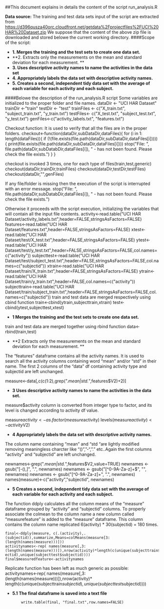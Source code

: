 ##This document explains in details the content of the script run_analysis.R 

**Data source:**
The training and test data sets input of the script are extracted from
https://d396qusza40orc.cloudfront.net/getdata%2Fprojectfiles%2FUCI%20HAR%20Dataset.zip
We suppose that the content of the above zip file is downloaded and stored belowe the current working directory.
####Scope of the script:
* **1.	Merges the training and the test sets to create one data set.**
* **2.	Extracts only the measurements on the mean and standard deviation for each measurement. **
* **3.	Uses descriptive activity names to name the activities in the data set**
* **4.	Appropriately labels the data set with descriptive activity names.**
* **5.	Creates a second, independent tidy data set with the average of each variable for each activity and each subject.**

####Belowe the description of the run_analysis.R script
Some variables are initialized to the proper folder and file names.
dataDir <- "UCI HAR Dataset"
trainDir <-"train"
testDir <- "test"
trainFiles <- c("X_train.txt", "subject_train.txt", "y_train.txt")
testFiles<- c("X_test.txt", "subject_test.txt", "y_test.txt")
genFiles<-c("activity_labels.txt", "features.txt")

Checkout function: It is used to verify that all the files are in the proper folders.
checkout<-function(dataDir,subDataDir,dataFiles){
	for (i in 1: length(dataFiles)){
		if (!(file.exists(file.path(dataDir,subDataDir,dataFiles[i])))) {
			print(file.exists(file.path(dataDir,subDataDir,dataFiles[i])))
			stop("File: ", file.path(dataDir,subDatabDir,dataFiles[i]), " - has not been found. Please check the file exists.")	
		}
}

checkout is invoked 3 times, one for each type of files(train,test,generic)
checkout(dataDir,trainDir,trainFiles)
checkout(dataDir,testDir,testFiles)
checkout(dataDir,"",genFiles)

If any file/folder is missing then the execution of the script is interrupted with an error message. 
stop("File: ", file.path(dataDir,subDatabDir,dataFiles[i]), " - has not been found. Please check the file exists.")	

Otherwise it proceeds with the script execution, initializing the variables that will contain all the input file contents. 
activity<-read.table("UCI HAR Dataset/activity_labels.txt",header=FALSE,stringsAsFactors=FALSE)
features<-read.table("UCI HAR Dataset/features.txt",header=FALSE,stringsAsFactors=FALSE)
xtest<-read.table("UCI HAR Dataset/test/X_test.txt",header=FALSE,stringsAsFactors=FALSE)
ytest<-read.table("UCI HAR Dataset/test/y_test.txt",header=FALSE,stringsAsFactors=FALSE,col.names=c("activity"))
subjecttest<-read.table("UCI HAR Dataset/test/subject_test.txt",header=FALSE,stringsAsFactors=FALSE,col.names=c("subjectid"))
xtrain<-read.table("UCI HAR Dataset/train/X_train.txt",header=FALSE,stringsAsFactors=FALSE)
ytrain<-read.table("UCI HAR Dataset/train/y_train.txt",header=FALSE,col.names=c("activity"))
subjecttrain<-read.table("UCI HAR Dataset/train/subject_train.txt",header=FALSE,stringsAsFactors=FALSE,col.names=c("subjectid"))
train and test data are merged respectively using cbind function
train<-cbind(ytrain,subjecttrain,xtrain)
test<-cbind(ytest,subjecttest,xtest)
* **1	Merges the training and the test sets to create one data set.**

train and test data are merged together using rbind function
data<-rbind(train,test)
* **2	Extracts only the measurements on the mean and standard deviation for each measurement. **

The “features” dataframe contains all the activity names. It is used to search all the activity columns containing word “mean” and/or “std” in their name.
The first 2 columns of the “data” df containing activity type and subjectid are left unchanged. 
 
measure<-data[,c(c(1:2),grep(".*mean|std.*",features$V2)+2)]

* **3	Uses descriptive activity names to name the activities in the data set.**

measure$activity column is converted from integer type to factor, and its level is changed according to activity df value.

measure$activity<-as.factor(measure$activity)
levels(measure$activity)<-activity$V2)

* **4	Appropriately labels the data set with descriptive activity names.**

The column name containing “mean” and “std “are lightly modified removing meaningless charcter like “()”,”-“,”.” etc..Again the first columns “activity” and “subjectid” are left unchanged.

newnames<-grep(".*mean|std.*",features$V2,value=TRUE)
newnames <- gsub("[-(),]", ".", newnames)
newnames <- gsub("[^0-9A-Za-z]+$", "", newnames) 
newnames <- gsub("[^0-9A-Za-z]+", ".", newnames)
names(measure)<-c("activity","subjectid", newnames)

* **5	Creates a second, independent tidy data set with the average of each variable for each activity and each subject.**

The function ddply calculates all the column means of the “measure” dataframe grouped by “activity” and “subjectid” columns. To properly associate the colmean to the column name a new column called “measurefeature” is added to the “measure” dataframe. This column contains the column name replicated  6(activity) * 30(subjectid) = 180 times. 


	final<-ddply(measure, c(.(activity),.(subjectid)),summarize,Means=colMeans(measure[3:(length(names(measure)))]))
	activitynames<-rep( names(measure[,3:(length(names(measure)))]),nrow(activity)*length(c(unique(subjecttrain$subj	ectid),unique(subjecttest$subjectid))))
	final$measuredfeature<-activitynames

Replicate function has been left as much generic as possible: 
	activitynames<-rep( names(measure[,3:(length(names(measure)))]),nrow(activity)*	length(c(unique(subjecttrain$subjectid),unique(subjecttest$subjectid))))

* **5.1  The final dataframe is saved into a text file**

		  write.table(final, "final.txt",row.names=FALSE)


